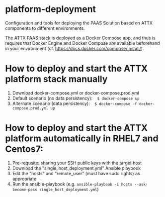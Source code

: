 # platform-deployment
Configuration and tools for deploying the PAAS Solution based on ATTX components to different environments.

The ATTX PAAS stack is deployed as a Docker Compose app, and thus is requires that Docker Engine and Docker Compose are available beforehand in your environment (cf. https://docs.docker.com/compose/install/).

# How to deploy and start the ATTX platform stack manually
1. Download docker-compose.yml or docker-compose.prod.yml
2. Default scenario (no data persistency):
    `$ docker-compose up`
3. Alternate scenario (data persistency):
    `$ docker-compose -f docker-compose.prod.yml up`

# How to deploy and start the ATTX platform automatically in RHEL7 and Centos7:
1. Pre-requsite: sharing your SSH public keys with the target host
2. Download the "single_host_deployment.yml" Ansible playbook
3. Edit the "hosts" and "remote_user" (must have sudo rights) as appropriate
4. Run the ansible-playbook (e.g. `ansible-playbook -i hosts --ask-become-pass single_host_deployment.yml`)
